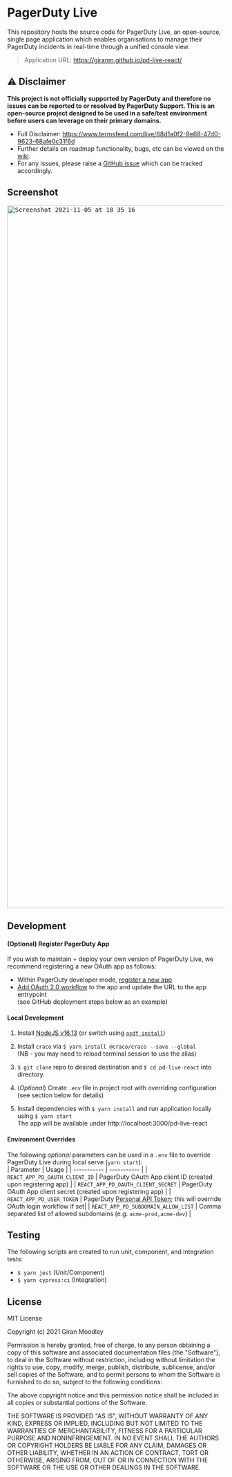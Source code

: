 # PagerDuty Live

This repository hosts the source code for PagerDuty Live, an open-source, single page application which enables organisations to manage their PagerDuty incidents in real-time through a unified console view.

> Application URL: https://giranm.github.io/pd-live-react/

## :warning: Disclaimer

**This project is not officially supported by PagerDuty and therefore no issues can be reported to or resolved by PagerDuty Support.
This is an open-source project designed to be used in a safe/test environment before users can leverage on their primary domains.**

- Full Disclaimer: https://www.termsfeed.com/live/68d1a0f2-9e68-47d0-9623-68afe0c31f6d
- Further details on roadmap functionality, bugs, etc can be viewed on the [wiki](https://github.com/giranm/pd-live-react/wiki).
- For any issues, please raise a [GitHub issue](https://github.com/giranm/pd-live-react/issues/new) which can be tracked accordingly.

## Screenshot

<kbd>
<img width="1625" alt="Screenshot 2021-11-05 at 18 35 16" src="https://user-images.githubusercontent.com/20474443/140561598-d771ea60-157c-4fc6-aaa7-af31765f955f.png">
</kbd>

## Development

#### (Optional) Register PagerDuty App

If you wish to maintain + deploy your own version of PagerDuty Live, we recommend registering a new OAuth app as follows:

- Within PagerDuty developer mode, [register a new app](https://developer.pagerduty.com/docs/ZG9jOjExMDI5NTY5-register-an-app)
- [Add OAuth 2.0 workflow](<(https://developer.pagerduty.com/docs/ZG9jOjExMDI5NTcz-o-auth-2-0-functionality#add-oauth-20-functionality-to-your-app)>) to the app and update the URL to the app entrypoint  
  (see GitHub deployment steps below as an example)

#### Local Development

1. Install [NodeJS v16.13](https://nodejs.org/tr/blog/release/v16.13.0/) (or switch using [`asdf install`](https://github.com/asdf-vm/asdf))

2. Install `craco` via `$ yarn install @craco/craco --save --global`  
   (NB - you may need to reload terminal session to use the alias)

3. `$ git clone` repo to desired destination and `$ cd pd-live-react` into directory.

4. (_Optional_) Create `.env` file in project root with overriding configuration (see section below for details)

5. Install dependencies with `$ yarn install` and run application locally using `$ yarn start`  
   The app will be available under http://localhost:3000/pd-live-react

#### Environment Overrides

The following _optional_ parameters can be used in a `.env` file to override PagerDuty Live during local serve (`yarn start`):  
| Parameter | Usage |
| ----------- | ----------- |
| `REACT_APP_PD_OAUTH_CLIENT_ID` | PagerDuty OAuth App client ID (created upon registering app) |
| `REACT_APP_PD_OAUTH_CLIENT_SECRET` | PagerDuty OAuth App client secret (created upon registering app) |
| `REACT_APP_PD_USER_TOKEN` | PagerDuty [Personal API Token](https://support.pagerduty.com/docs/generating-api-keys#generating-a-personal-rest-api-key); this will override OAuth login workflow if set|
| `REACT_APP_PD_SUBDOMAIN_ALLOW_LIST` | Comma separated list of allowed subdomains (e.g. `acme-prod,acme-dev`) |

## Testing

The following scripts are created to run unit, component, and integration tests:

- `$ yarn jest` (Unit/Component)
- `$ yarn cypress:ci` (Integration)

## License

MIT License

Copyright (c) 2021 Giran Moodley

Permission is hereby granted, free of charge, to any person obtaining a copy
of this software and associated documentation files (the "Software"), to deal
in the Software without restriction, including without limitation the rights
to use, copy, modify, merge, publish, distribute, sublicense, and/or sell
copies of the Software, and to permit persons to whom the Software is
furnished to do so, subject to the following conditions:

The above copyright notice and this permission notice shall be included in all
copies or substantial portions of the Software.

THE SOFTWARE IS PROVIDED "AS IS", WITHOUT WARRANTY OF ANY KIND, EXPRESS OR
IMPLIED, INCLUDING BUT NOT LIMITED TO THE WARRANTIES OF MERCHANTABILITY,
FITNESS FOR A PARTICULAR PURPOSE AND NONINFRINGEMENT. IN NO EVENT SHALL THE
AUTHORS OR COPYRIGHT HOLDERS BE LIABLE FOR ANY CLAIM, DAMAGES OR OTHER
LIABILITY, WHETHER IN AN ACTION OF CONTRACT, TORT OR OTHERWISE, ARISING FROM,
OUT OF OR IN CONNECTION WITH THE SOFTWARE OR THE USE OR OTHER DEALINGS IN THE
SOFTWARE.
